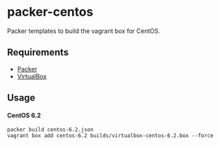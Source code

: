 # packer-centos
Packer templates to build the vagrant box for CentOS.

## Requirements
+ [Packer](https://www.packer.io/)
+ [VirtualBox](https://www.virtualbox.org/)

## Usage

#### CentOS 6.2
```
packer build centos-6.2.json
vagrant box add centos-6.2 builds/virtualbox-centos-6.2.box --force
```
